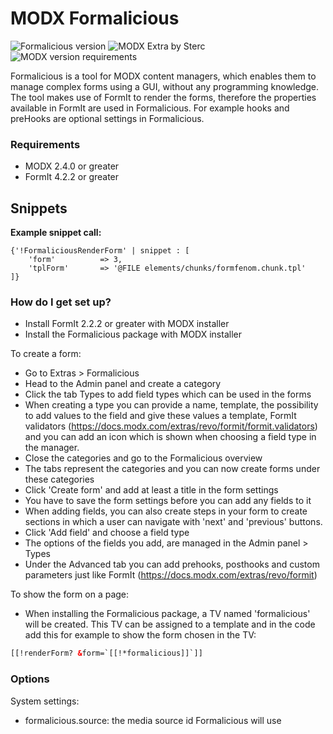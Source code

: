 # MODX Formalicious
![Formalicious version](https://img.shields.io/badge/version-3.0.0-green.svg) ![MODX Extra by Sterc](https://img.shields.io/badge/checked%20by-Gauke%20and%20Roel-blue.svg) ![MODX version requirements](https://img.shields.io/badge/modx%20version%20requirement-2.4%2B-brightgreen.svg)

Formalicious is a tool for MODX content managers, which enables them to manage complex forms using a GUI, without any programming knowledge. The tool makes use of FormIt to render the forms, therefore the properties available in FormIt are used in Formalicious. For example hooks and preHooks are optional settings in Formalicious.

### Requirements ###
* MODX 2.4.0 or greater
* FormIt 4.2.2 or greater

## Snippets

**Example snippet call:**

```
{'!FormaliciousRenderForm' | snippet : [
	'form' 	        => 3,
    'tplForm'		=> '@FILE elements/chunks/formfenom.chunk.tpl'
]}
```

### How do I get set up? ###

* Install FormIt 2.2.2 or greater with MODX installer
* Install the Formalicious package with MODX installer

To create a form:

* Go to Extras > Formalicious
* Head to the Admin panel and create a category
* Click the tab Types to add field types which can be used in the forms
* When creating a type you can provide a name, template, the possibility to add values to the field and give these values a template, FormIt validators (https://docs.modx.com/extras/revo/formit/formit.validators) and you can add an icon which is shown when choosing a field type in the manager.
* Close the categories and go to the Formalicious overview
* The tabs represent the categories and you can now create forms under these categories
* Click 'Create form' and add at least a title in the form settings
* You have to save the form settings before you can add any fields to it
* When adding fields, you can also create steps in your form to create sections in which a user can navigate with 'next' and 'previous' buttons.
* Click 'Add field' and choose a field type
* The options of the fields you add, are managed in the Admin panel > Types
* Under the Advanced tab you can add prehooks, posthooks and custom parameters just like FormIt (https://docs.modx.com/extras/revo/formit)

To show the form on a page:

* When installing the Formalicious package, a TV named 'formalicious' will be created. This TV can be assigned to a template and in the code add this for example to show the form chosen in the TV:
```html
[[!renderForm? &form=`[[!*formalicious]]`]]
```

### Options ###
System settings:

* formalicious.source: the media source id Formalicious will use
